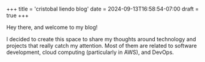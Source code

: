+++
title = 'cristobal liendo blog'
date = 2024-09-13T16:58:54-07:00
draft = true
+++

Hey there, and welcome to my blog!

I decided to create this space to share my thoughts around technology and
projects that really catch my attention. Most of them are related to software development, cloud computing (particularly in AWS),
and DevOps.